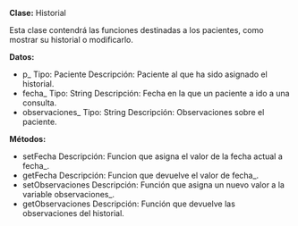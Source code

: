 **Clase:** Historial

Esta clase contendrá las funciones destinadas a los pacientes, como mostrar su historial o modificarlo.

**Datos:**

- p_ Tipo: Paciente Descripción: Paciente al que ha sido asignado el historial.
- fecha_           Tipo: String  Descripción: Fecha en la que un paciente a ido a una consulta.
- observaciones_ Tipo: String  Descripción: Observaciones sobre el paciente.

**Métodos:**

+ setFecha Descripción: Funcion que asigna el valor de la fecha actual a fecha_.
+ getFecha Descripción: Funcion que devuelve el valor de fecha_.
+ setObservaciones Descripción: Función que asigna un nuevo valor a la variable observaciones_.
+ getObservaciones Descripción: Función que devuelve las observaciones del historial.
